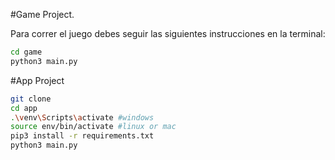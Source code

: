 #Game Project.


Para correr el juego debes seguir las siguientes instrucciones en la terminal:

```sh
cd game
python3 main.py
```

#App Project

```sh
git clone
cd app
.\venv\Scripts\activate #windows
source env/bin/activate #linux or mac
pip3 install -r requirements.txt
python3 main.py
```